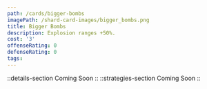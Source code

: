 ```yaml
---
path: /cards/bigger-bombs
imagePath: /shard-card-images/bigger_bombs.png
title: Bigger Bombs
description: Explosion ranges +50%.
cost: '3'
offenseRating: 0
defenseRating: 0
tags:
---
```

::details-section
Coming Soon
::
::strategies-section
Coming Soon
::
